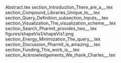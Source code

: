 Abstract.tex
section_Introduction_There_are_a__.tex
section_Compound_Libraries_Unique_to__.tex
section_Query_Definition_subsection_Inputs__.tex
section_Visualization_The_visualization_scheme__.tex
section_Search_Pharmit_provides_two__.tex
figures/shapeVis1/shapeVis1.png
section_Energy_Minimization_The_query__.tex
section_Discussion_Pharmit_is_amazing__.tex
section_Funding_This_work_is__.tex
section_Acknowledgements_We_thank_Charles__.tex